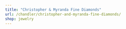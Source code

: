 ```yaml
---
title: "Christopher & Myranda Fine Diamonds"
url: /chandler/christopher-and-myranda-fine-diamonds/
shop: jewelry
---
```

